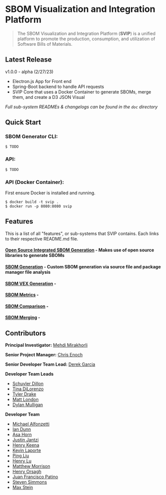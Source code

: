 # SBOM Visualization and Integration Platform
> The SBOM Visualization and Integration Platform (**SVIP**) is a unified platform to promote the 
> production, consumption, and utilization of Software Bills of Materials.

## Latest Release
v1.0.0 - alpha (2/27/23)

- Electron.js App for Front end
- Spring-Boot backend to handle API requests
- SVIP Core that uses a Docker Container to generate SBOMs, merge them, and create a D3 JSON Visual

_Full sub-system READMEs & changelogs can be found in the `doc` directory_

## Quick Start

### SBOM Generator CLI:
```
$ TODO
```

### API:
```
$ TODO
```

### API (Docker Container):
First ensure Docker is installed and running.
```
$ docker build -t svip .
$ docker run -p 8080:8080 svip
```

## Features
This is a list of all "features", or sub-systems that SVIP contains. Each links to their respective README.md file.
#### [Open Source Integrated SBOM Generation](doc/OSI/README.md) - Makes use of open source libraries to generate SBOMs
#### [SBOM Generation](doc/Generators/README.md) - Custom SBOM generation via source file and package manager file analysis
#### [SBOM VEX Generation](doc/VEX/README.md) - 
#### [SBOM Metrics](doc/Metrics/README.md) - 
#### [SBOM Comparison](doc/Comparer/README.md) - 
#### [SBOM Merging](doc/Merger/README.md) - 

## Contributors
**Principal Investigator:** [Mehdi Mirakhorli](mailto:mxmvse@rit.edu)

**Senior Project Manager:** [Chris Enoch](mailto:ctevse@rit.edu)

**Senior Developer Team Lead:** [Derek Garcia](mailto:dlg1206@rit.edu)

**Developer Team Leads**
- [Schuyler Dillon](mailto:sdd4181@rit.edu)
- [Tina DiLorenzo](mailto:tnd3015@rit.edu)
- [Tyler Drake](mailto:txd3634@rit.edu)
- [Matt London](mailto:mrl2534@rit.edu)
- [Dylan Mulligan](mailto:dtm5568@rit.edu)

**Developer Team**
- [Michael Alfonzetti](mailto:michael.alfonzetti93@gmail.com)
- [Ian Dunn](mailto:itd3516@g.rit.edu)
- [Asa Horn](mailto:aoh9470@rit.edu)
- [Justin Jantzi](mailto:jwj7297@rit.edu)
- [Henry Keena](mailto:htk4363@rit.edu)
- [Kevin Laporte](mailto:kjl8898@rit.edu)
- [Ping Liu](mailto:htk4363@rit.edu)
- [Henry Lu](mailto:hyl2415@rit.edu)
- [Matthew Morrison](mailto:msm8275@rit.edu)
- [Henry Orsagh](mailto:hco4630@rit.edu)
- [Juan Francisco Patino](mailto:jfp6815@rit.edu)
- [Steven Simmons](mailto:sdsimmons44@gmail.com)
- [Max Stein](mailto:mhs8558@rit.edu)
